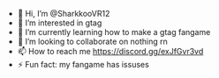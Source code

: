 - 👋 Hi, I’m @SharkkooVR12
- 👀 I’m interested in gtag
- 🌱 I’m currently learning how to make a gtag fangame
- 💞️ I’m looking to collaborate on nothing rn
- 📫 How to reach me https://discord.gg/exJfGvr3vd
- ⚡ Fun fact: my fangame has issuses

<!---
SharkkooVR12/SharkkooVR12 is a ✨ special ✨ repository because its `README.md` (this file) appears on your GitHub profile.
You can click the Preview link to take a look at your changes.
--->
